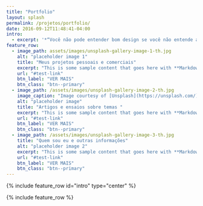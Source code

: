 ```yaml
---
title: "Portfolio"
layout: splash
permalink: /projetos/portfolio/
date: 2016-09-12T11:48:41-04:00
intro:
  - excerpt: '*“Você não pode entender bom design se você não entende as pessoas; design é feito para pessoas - Dieter Rams"*'
feature_row:
  - image_path: assets/images/unsplash-gallery-image-1-th.jpg
    alt: "placeholder image 1"
    title: "Meus projetos pessoais e comerciais"
    excerpt: "This is some sample content that goes here with **Markdown** formatting."
    url: "#test-link"
    btn_label: "VER MAIS"
    btn_class: "btn--primary"
  - image_path: /assets/images/unsplash-gallery-image-2-th.jpg
    image_caption: "Image courtesy of [Unsplash](https://unsplash.com/)"
    alt: "placeholder image"
    title: "Artigos e ensaios sobre temas "
    excerpt: "This is some sample content that goes here with **Markdown** formatting."
    url: "#test-link"
    btn_label: "VER MAIS"
    btn_class: "btn--primary"
  - image_path: /assets/images/unsplash-gallery-image-3-th.jpg
    title: "Quem sou eu e outras informações"
    alt: "placeholder image 2"
    excerpt: "This is some sample content that goes here with **Markdown** formatting."
    url: "#test-link"
    btn_label: "VER MAIS"
    btn_class: "btn--primary"
---
```


{% include feature_row id="intro" type="center" %}

{% include feature_row %}
